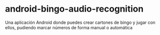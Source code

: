 # android-bingo-audio-recognition
Una aplicación Android donde puedes crear cartones de bingo y jugar con ellos, pudiendo marcar números de forma manual o automática
